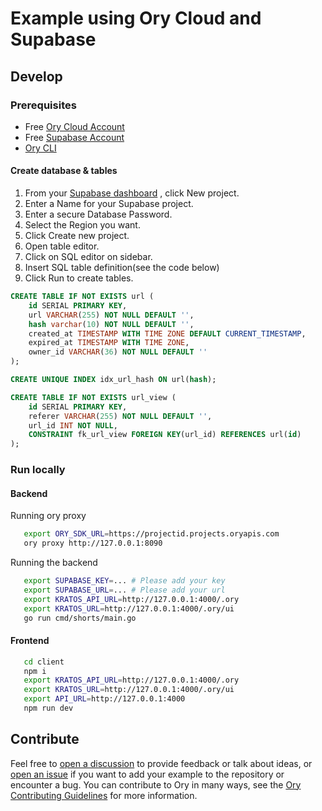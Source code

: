 # Example using Ory Cloud and Supabase

## Develop

### Prerequisites

- Free [Ory Cloud Account](https://console.ory.sh/registration) 
- Free [Supabase Account](https://app.supabase.com/)
- [Ory CLI](https://www.ory.sh/docs/guides/cli/installation)

#### Create database & tables

1. From your [Supabase dashboard](https://app.supabase.io/) , click New project.
1. Enter a Name for your Supabase project.
1. Enter a secure Database Password.
1. Select the Region you want.
1. Click Create new project.
1. Open table editor.
1. Click on SQL editor on sidebar.
1. Insert SQL table definition(see the code below)
1. Click Run to create tables.

```sql
CREATE TABLE IF NOT EXISTS url (
	id SERIAL PRIMARY KEY,
	url VARCHAR(255) NOT NULL DEFAULT '',
	hash varchar(10) NOT NULL DEFAULT '',
	created_at TIMESTAMP WITH TIME ZONE DEFAULT CURRENT_TIMESTAMP,
	expired_at TIMESTAMP WITH TIME ZONE,
	owner_id VARCHAR(36) NOT NULL DEFAULT ''
);

CREATE UNIQUE INDEX idx_url_hash ON url(hash);

CREATE TABLE IF NOT EXISTS url_view (
	id SERIAL PRIMARY KEY,
	referer VARCHAR(255) NOT NULL DEFAULT '',
	url_id INT NOT NULL,
	CONSTRAINT fk_url_view FOREIGN KEY(url_id) REFERENCES url(id)
);
```

### Run locally

#### Backend

Running ory proxy

```bash
   export ORY_SDK_URL=https://projectid.projects.oryapis.com
   ory proxy http://127.0.0.1:8090
```

Running the backend

```bash
   export SUPABASE_KEY=... # Please add your key
   export SUPABASE_URL=... # Please add your url
   export KRATOS_API_URL=http://127.0.0.1:4000/.ory
   export KRATOS_URL=http://127.0.0.1:4000/.ory/ui
   go run cmd/shorts/main.go
```

#### Frontend

```bash
   cd client
   npm i
   export KRATOS_API_URL=http://127.0.0.1:4000/.ory
   export KRATOS_URL=http://127.0.0.1:4000/.ory/ui
   export API_URL=http://127.0.0.1:4000
   npm run dev
```

## Contribute

Feel free to [open a discussion](https://github.com/ory/examples/discussions/new) to provide feedback or talk about ideas, or [open an issue](https://github.com/ory/examples/issues/new) if you want to add your example to the repository or encounter a bug.
You can contribute to Ory in many ways, see the [Ory Contributing Guidelines](https://www.ory.sh/docs/ecosystem/contributing) for more information.